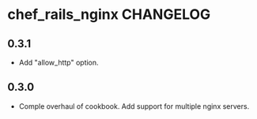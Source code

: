 chef_rails_nginx CHANGELOG
======================

0.3.1
-----
- Add "allow_http" option.

0.3.0
-----
- Comple overhaul of cookbook. Add support for multiple nginx servers.
